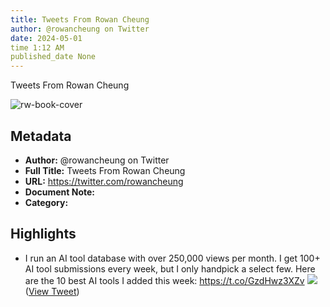 ```yaml
---
title: Tweets From Rowan Cheung
author: @rowancheung on Twitter
date: 2024-05-01
time 1:12 AM
published_date None
---
```

Tweets From Rowan Cheung

![rw-book-cover](https://pbs.twimg.com/profile_images/1711152452735774720/Cotttl-n.jpg)

## Metadata
- **Author:** @rowancheung on Twitter
- **Full Title:** Tweets From Rowan Cheung
- **URL:** https://twitter.com/rowancheung
- **Document Note:** 
- **Category:**

## Highlights
- I run an AI tool database with over 250,000 views per month.
  I get 100+ AI tool submissions every week, but I only handpick a select few.
  Here are the 10 best AI tools I added this week: https://t.co/GzdHwz3XZv
  ![](https://pbs.twimg.com/media/Fw6GVFrX0AAR6Mc.jpg) ([View Tweet](https://twitter.com/rowancheung/status/1661413014120087552))
